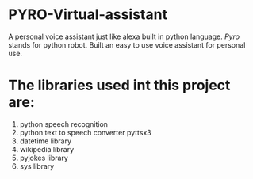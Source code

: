 # PYRO-Virtual-assistant
A personal voice assistant just like alexa built in python language.
*Pyro* stands for python robot. Built an easy to use voice assistant for personal use.
# The libraries used int this project are:
1. python speech recognition
2. python text to speech converter pyttsx3
3. datetime library 
4. wikipedia library 
5. pyjokes library
6. sys library

